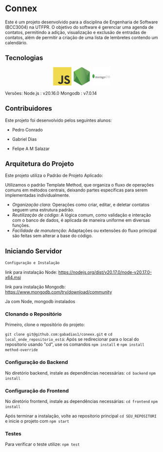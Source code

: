 # Connex
Este é um projeto desenvolvido para a disciplina de Engenharia de Software (BCC3004) na UTFPR. O objetivo do software é gerenciar uma agenda de contatos, permitindo a adição, visualização e exclusão de entradas de contatos, além de permitir a criação de uma lista de lembretes contendo um calendário.
## Tecnologias 

<p align="center">
   <img src="https://raw.githubusercontent.com/github/explore/main/topics/javascript/javascript.png" alt="JavaScript" width="60" height="60"/> 
   <img src="https://raw.githubusercontent.com/github/explore/main/topics/nodejs/nodejs.png" alt="Node.js" width="60" height="60"/>
   <img src="https://raw.githubusercontent.com/github/explore/main/topics/mongodb/mongodb.png" alt="MongoDB" width="60" height="60"/> 
</p>


Versões:
Node.js : v20.16.0
Mongodb : v7.0.14


## Contribuidores
Este projeto foi desenvolvido pelos seguintes alunos:

- Pedro Conrado

- Gabriel Dias

- Felipe A M Salazar

## Arquitetura do Projeto

Este projeto utiliza o Padrão de Projeto Aplicado:

Utilizamos o padrão Template Method, que organiza o fluxo de operações comuns em métodos centrais, deixando partes específicas para serem implementadas individualmente.

- *Organização clara*: Operações como criar, editar, e deletar contatos seguem uma estrutura padrão.
- *Reutilização de código*: A lógica comum, como validação e interação com o banco de dados, é aplicada de maneira uniforme em diversas funções.
- *Facilidade de manutenção*: Adaptações ou extensões do fluxo principal são feitas sem alterar a base do código.

## Iniciando Servidor

```bash
Configuração e Instalação
```
link para instalação Node: https://nodejs.org/dist/v20.17.0/node-v20.17.0-x64.msi

link para instalação Mongodb: https://www.mongodb.com/try/download/community

Ja com Node, mongodb instalados

### Clonando o Repositório
Primeiro, clone o repositório do projeto:

`git clone git@github.com:gabadias1/coneex.git` e `cd local_onde_repositorio_está`:
Após se redirecionar para o local do repositorio usando "cd", use os comandos `npm install` e `npm install method-override`

### Configuração do Backend
No diretório backend, instale as dependências necessárias:
`cd backend`
`npm install`

### Configuração do Frontend
No diretório frontend, instale as dependências necessárias:
`cd frontend`
`npm install`

Após terminar a instalação, volte ao repositorio principal `cd SEU_REPOSITORI` e inicie o projeto com `npm start`

### Testes
Para verificar o teste utilize: `npm test`







